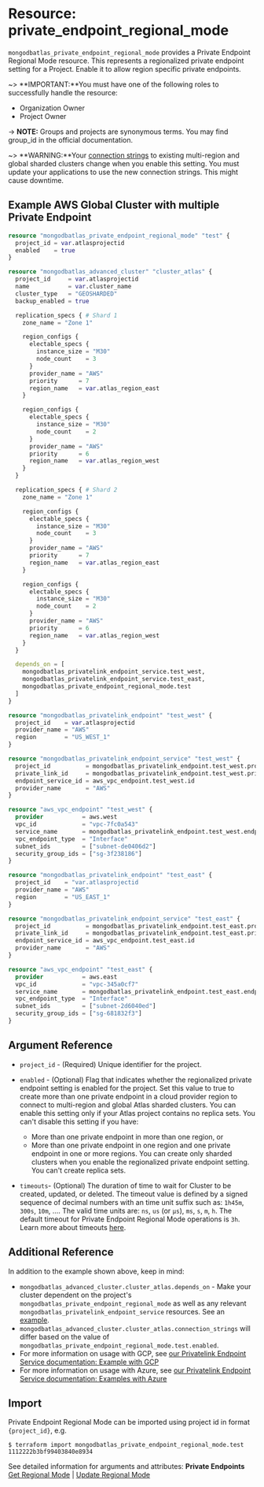 # Resource: private_endpoint_regional_mode

`mongodbatlas_private_endpoint_regional_mode` provides a Private Endpoint Regional Mode resource. This represents a regionalized private endpoint setting for a Project. Enable it to allow region specific private endpoints.

~> **IMPORTANT:**You must have one of the following roles to successfully handle the resource:
  * Organization Owner
  * Project Owner

-> **NOTE:** Groups and projects are synonymous terms. You may find group_id in the official documentation.

~> **WARNING:**Your [connection strings](https://www.mongodb.com/docs/atlas/reference/faq/connection-changes/#std-label-connstring-privatelink) to existing multi-region and global sharded clusters change when you enable this setting.  You must update your applications to use the new connection strings. This might cause downtime.

## Example AWS Global Cluster with multiple Private Endpoint

```terraform
resource "mongodbatlas_private_endpoint_regional_mode" "test" {
  project_id = var.atlasprojectid
  enabled    = true
}

resource "mongodbatlas_advanced_cluster" "cluster_atlas" {
  project_id     = var.atlasprojectid
  name           = var.cluster_name
  cluster_type   = "GEOSHARDED"
  backup_enabled = true

  replication_specs { # Shard 1
    zone_name = "Zone 1"

    region_configs {
      electable_specs {
        instance_size = "M30"
        node_count    = 3
      }
      provider_name = "AWS"
      priority      = 7
      region_name   = var.atlas_region_east
    }

    region_configs {
      electable_specs {
        instance_size = "M30"
        node_count    = 2
      }
      provider_name = "AWS"
      priority      = 6
      region_name   = var.atlas_region_west
    }
  }

  replication_specs { # Shard 2
    zone_name = "Zone 1"

    region_configs {
      electable_specs {
        instance_size = "M30"
        node_count    = 3
      }
      provider_name = "AWS"
      priority      = 7
      region_name   = var.atlas_region_east
    }

    region_configs {
      electable_specs {
        instance_size = "M30"
        node_count    = 2
      }
      provider_name = "AWS"
      priority      = 6
      region_name   = var.atlas_region_west
    }
  }

  depends_on = [
    mongodbatlas_privatelink_endpoint_service.test_west,
    mongodbatlas_privatelink_endpoint_service.test_east,
    mongodbatlas_private_endpoint_regional_mode.test
  ]
}

resource "mongodbatlas_privatelink_endpoint" "test_west" {
  project_id    = var.atlasprojectid
  provider_name = "AWS"
  region        = "US_WEST_1"
}

resource "mongodbatlas_privatelink_endpoint_service" "test_west" {
  project_id          = mongodbatlas_privatelink_endpoint.test_west.project_id
  private_link_id     = mongodbatlas_privatelink_endpoint.test_west.private_link_id
  endpoint_service_id = aws_vpc_endpoint.test_west.id
  provider_name       = "AWS"
}

resource "aws_vpc_endpoint" "test_west" {
  provider           = aws.west
  vpc_id             = "vpc-7fc0a543"
  service_name       = mongodbatlas_privatelink_endpoint.test_west.endpoint_service_name
  vpc_endpoint_type  = "Interface"
  subnet_ids         = ["subnet-de0406d2"]
  security_group_ids = ["sg-3f238186"]
}

resource "mongodbatlas_privatelink_endpoint" "test_east" {
  project_id    = "var.atlasprojectid
  provider_name = "AWS"
  region        = "US_EAST_1"
}

resource "mongodbatlas_privatelink_endpoint_service" "test_east" {
  project_id          = mongodbatlas_privatelink_endpoint.test_east.project_id
  private_link_id     = mongodbatlas_privatelink_endpoint.test_east.private_link_id
  endpoint_service_id = aws_vpc_endpoint.test_east.id
  provider_name       = "AWS"
}

resource "aws_vpc_endpoint" "test_east" {
  provider           = aws.east
  vpc_id             = "vpc-345a0cf7"
  service_name       = mongodbatlas_privatelink_endpoint.test_east.endpoint_service_name
  vpc_endpoint_type  = "Interface"
  subnet_ids         = ["subnet-2d6040ed"]
  security_group_ids = ["sg-681832f3"]
}

```

## Argument Reference
* `project_id` - (Required) Unique identifier for the project.
* `enabled` - (Optional) Flag that indicates whether the regionalized private endpoint setting is enabled for the project.   Set this value to true to create more than one private endpoint in a cloud provider region to connect to multi-region and global Atlas sharded clusters. You can enable this setting only if your Atlas project contains no replica sets. You can't disable this setting if you have:
   * More than one private endpoint in more than one region, or
   * More than one private endpoint in one region and one private endpoint in one or more regions.
You can create only sharded clusters when you enable the regionalized private endpoint setting. You can't create replica sets.

* `timeouts`- (Optional) The duration of time to wait for Cluster to be created, updated, or deleted. The timeout value is defined by a signed sequence of decimal numbers with an time unit suffix such as: `1h45m`, `300s`, `10m`, .... The valid time units are:  `ns`, `us` (or `µs`), `ms`, `s`, `m`, `h`. The default timeout for Private Endpoint Regional Mode operations is `3h`. Learn more about timeouts [here](https://www.terraform.io/plugin/sdkv2/resources/retries-and-customizable-timeouts).

## Additional Reference

In addition to the example shown above, keep in mind:
* `mongodbatlas_advanced_cluster.cluster_atlas.depends_on` - Make your cluster dependent on the project's `mongodbatlas_private_endpoint_regional_mode` as well as any relevant `mongodbatlas_privatelink_endpoint_service` resources.  See an [example](https://github.com/mongodb/terraform-provider-mongodbatlas/tree/master/examples/aws-privatelink-endpoint/cluster-geosharded). 
* `mongodbatlas_advanced_cluster.cluster_atlas.connection_strings` will differ based on the value of `mongodbatlas_private_endpoint_regional_mode.test.enabled`.
* For more information on usage with GCP, see [our Privatelink Endpoint Service documentation: Example with GCP](https://registry.terraform.io/providers/mongodb/mongodbatlas/latest/docs/resources/privatelink_endpoint_service#example-with-gcp)
* For more information on usage with Azure, see [our Privatelink Endpoint Service documentation: Examples with Azure](https://registry.terraform.io/providers/mongodb/mongodbatlas/latest/docs/resources/privatelink_endpoint_service#example-with-azure)

## Import
Private Endpoint Regional Mode can be imported using project id in format `{project_id}`, e.g.

```
$ terraform import mongodbatlas_private_endpoint_regional_mode.test 1112222b3bf99403840e8934
```

See detailed information for arguments and attributes: **Private Endpoints** [Get Regional Mode](https://www.mongodb.com/docs/atlas/reference/api/private-endpoints-get-regional-mode/) | [Update Regional Mode](https://www.mongodb.com/docs/atlas/reference/api/private-endpoints-update-regional-mode/)
